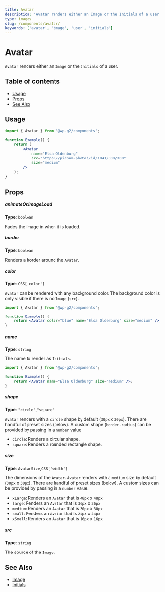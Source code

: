 ```yaml
---
title: Avatar
description: 'Avatar renders either an Image or the Initials of a user.'
type: images
slug: /components/avatar/
keywords: ['avatar', 'image', 'user', 'initials']
---
```


# Avatar

`Avatar` renders either an `Image` or the `Initials` of a user.

## Table of contents

<!-- START doctoc generated TOC please keep comment here to allow auto update -->
<!-- DON'T EDIT THIS SECTION, INSTEAD RE-RUN doctoc TO UPDATE -->

-   [Usage](#usage)
-   [Props](#props)
-   [See Also](#see-also)

<!-- END doctoc generated TOC please keep comment here to allow auto update -->

<!-- Automatically Generated. DO NOT EDIT THIS FILE. -->
<!-- Instead, edit packages/website/src/docs/components/images/avatar.mdx -->

<!-- props -->

<!-- Automatically Generated -->

## Usage

```jsx live
import { Avatar } from '@wp-g2/components';

function Example() {
	return (
		<Avatar
			name="Elsa Oldenburg"
			src="https://picsum.photos/id/1041/300/300"
			size="medium"
		/>
	);
}
```

## Props

##### animateOnImageLoad

**Type**: `boolean`

Fades the image in when it is loaded.

##### border

**Type**: `boolean`

Renders a border around the `Avatar`.

##### color

**Type**: `CSS['color']`

`Avatar` can be rendered with any background color. The background color is only visible if there is no `Image` (`src`).

```jsx live
import { Avatar } from '@wp-g2/components';

function Example() {
	return <Avatar color="blue" name="Elsa Oldenburg" size="medium" />;
}
```

##### name

**Type**: `string`

The name to render as `Initials`.

```jsx live
import { Avatar } from '@wp-g2/components';

function Example() {
	return <Avatar name="Elsa Oldenburg" size="medium" />;
}
```

##### shape

**Type**: `"circle"`,`"square"`

`Avatar` renders with a `circle` shape by default (`30px` x `30px`). There are handful of preset sizes (below). A custom shape (`border-radius`) can be provided by passing in a `number` value.

-   `circle`: Renders a circular shape.
-   `square`: Renders a rounded rectangle shape.

##### size

**Type**: `AvatarSize`,`CSS['width']`

The dimensions of the `Avatar`.
`Avatar` renders with a `medium` size by default (`30px` x `30px`). There are handful of preset sizes (below). A custom sizes can be provided by passing in a `number` value.

-   `xLarge`: Renders an `Avatar` that is `48px` x `48px`
-   `large`: Renders an `Avatar` that is `36px` x `36px`
-   `medium`: Renders an `Avatar` that is `30px` x `30px`
-   `small`: Renders an `Avatar` that is `24px` x `24px`
-   `xSmall`: Renders an `Avatar` that is `16px` x `16px`

##### src

**Type**: `string`

The source of the `Image`.

<!-- /Automatically Generated -->
<!-- /props -->

## See Also

-   [Image](/components/image/)
-   [Initials](/components/initials/)
